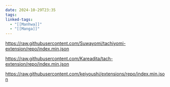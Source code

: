 ```yaml
---
date: 2024-10-29T23:35
tags: 
linked-tags:
  - "[[Manhwa]]"
  - "[[Manga]]"
---
```



https://raw.githubusercontent.com/Suwayomi/tachiyomi-extension/repo/index.min.json

https://raw.githubusercontent.com/Kareadita/tach-extension/repo/index.min.json

https://raw.githubusercontent.com/keiyoushi/extensions/repo/index.min.json